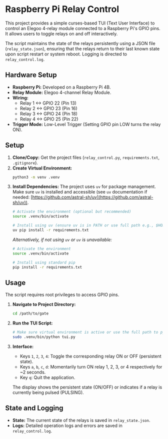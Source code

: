 # Raspberry Pi Relay Control

This project provides a simple curses-based TUI (Text User Interface) to control an Elegoo 4-relay module connected to a Raspberry Pi's GPIO pins. It allows users to toggle relays on and off interactively.

The script maintains the state of the relays persistently using a JSON file (`relay_state.json`), ensuring that the relays return to their last known state upon script restart or system reboot. Logging is directed to `relay_control.log`.

## Hardware Setup

*   **Raspberry Pi:** Developed on a Raspberry Pi 4B.
*   **Relay Module:** Elegoo 4-channel Relay Module.
*   **Wiring:**
    *   Relay 1 <-> GPIO 22 (Pin 13)
    *   Relay 2 <-> GPIO 23 (Pin 16)
    *   Relay 3 <-> GPIO 24 (Pin 18)
    *   Relay 4 <-> GPIO 25 (Pin 22)
*   **Trigger Mode:** Low-Level Trigger (Setting GPIO pin LOW turns the relay ON).

## Setup

1.  **Clone/Copy:** Get the project files (`relay_control.py`, `requirements.txt`, `.gitignore`).
2.  **Create Virtual Environment:**
    ```bash
    python3 -m venv .venv
    ```
3.  **Install Dependencies:** The project uses `uv` for package management. Make sure `uv` is installed and accessible (see `uv` documentation if needed: [https://github.com/astral-sh/uv](https://github.com/astral-sh/uv)).
    ```bash
    # Activate the environment (optional but recommended)
    source .venv/bin/activate 
    
    # Install using uv (ensure uv is in PATH or use full path e.g., $HOME/.local/bin/uv)
    uv pip install -r requirements.txt 
    ```
    *Alternatively, if not using `uv` or `uv` is unavailable:*
    ```bash
    # Activate the environment
    source .venv/bin/activate 
    
    # Install using standard pip
    pip install -r requirements.txt
    ```

## Usage

The script requires root privileges to access GPIO pins.

1.  **Navigate to Project Directory:**
    ```bash
    cd /path/to/gate 
    ```
2.  **Run the TUI Script:**
    ```bash
    # Make sure virtual environment is active or use the full path to python
    sudo .venv/bin/python tui.py 
    ```
3.  **Interface:**
    *   Keys `1`, `2`, `3`, `4`: Toggle the corresponding relay ON or OFF (persistent state).
    *   Keys `a`, `b`, `c`, `d`: Momentarily turn ON relay 1, 2, 3, or 4 respectively for ~2 seconds.
    *   Key `q`: Quit the application.
    
    The display shows the persistent state (ON/OFF) or indicates if a relay is currently being pulsed (PULSING).

## State and Logging

*   **State:** The current state of the relays is saved in `relay_state.json`.
*   **Logs:** Detailed operation logs and errors are saved in `relay_control.log`.
